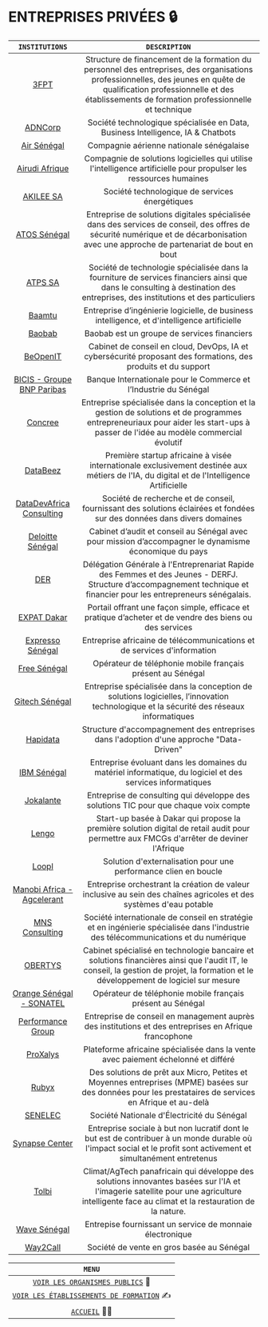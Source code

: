 # ENTREPRISES PRIVÉES 🔒️


| `INSTITUTIONS` | `DESCRIPTION` |
| :-----------:| :----------: |
| [3FPT](https://www.3fpt.sn/)   | Structure de financement de la formation du personnel des entreprises, des organisations professionnelles, des jeunes en quête de qualification professionnelle et des établissements de formation professionnelle et technique
| [ADNCorp](https://www.adncorp.com/)   | Société technologique spécialisée en Data, Business Intelligence, IA & Chatbots
| [Air Sénégal](https://flyairsenegal.com/en/home/)   | Compagnie aérienne nationale sénégalaise
| [Airudi Afrique](https://www.airudi.com//)   | Compagnie de solutions logicielles qui utilise l'intelligence artificielle pour propulser les ressources humaines
| [AKILEE SA](https://akilee-by-ines.com/)	| Société technologique de services énergétiques
| [ATOS Sénégal](https://atos.net/fr/)   | Entreprise de solutions digitales spécialisée dans des services de conseil, des offres de sécurité numérique et de décarbonisation avec une approche de partenariat de bout en bout
| [ATPS SA](https://atps.africa/)   | Société de technologie spécialisée dans la fourniture de services financiers ainsi que dans le consulting à destination des entreprises, des institutions et des particuliers
| [Baamtu](https://baamtu.com/)   | Entreprise d’ingénierie logicielle, de business intelligence, et d'intelligence artificielle
| [Baobab](https://baobab.com/)   | Baobab est un groupe de services financiers 
| [BeOpenIT](https://www.beopenit.com/)   | Cabinet de conseil en cloud, DevOps, IA et cybersécurité proposant des formations, des produits et du support
| [BICIS - Groupe BNP Paribas](https://www.bicis.sn/)   | Banque Internationale pour le Commerce et l’Industrie du Sénégal
| [Concree](https://www.linkedin.com/company/concree/)   | Entreprise spécialisée dans la conception et la gestion de solutions et de programmes entrepreneuriaux pour aider les start-ups à passer de l'idée au modèle commercial évolutif 
| [DataBeez](https://data-beez.com/)   | Première startup africaine à visée internationale exclusivement destinée aux métiers de l'IA, du digital et de l'Intelligence Artificielle
| [DataDevAfrica Consulting](http://datadevafrica.com/)   | Société de recherche et de conseil, fournissant des solutions éclairées et fondées sur des données dans divers domaines
| [Deloitte Sénégal](https://www.deloitterecrute.fr/postulez/nos-offres?city_name=Dakar)   | Cabinet d’audit et conseil au Sénégal avec pour mission d’accompagner le dynamisme économique du pays
| [DER](https://der.sn/)   | Délégation Générale à l'Entreprenariat Rapide des Femmes et des Jeunes - DERFJ. Structure d’accompagnement technique et financier pour les entrepreneurs sénégalais.
| [EXPAT Dakar](https://www.expat-dakar.com/)   | Portail offrant une façon simple, efficace et pratique d’acheter et de vendre des biens ou des services
| [Expresso Sénégal](https://www.expressotelecom.sn/)   | Entreprise africaine de télécommunications et de services d'information
| [Free Sénégal](https://www.free.sn/)   | Opérateur de téléphonie mobile français présent au Sénégal
| [Gitech Sénégal](https://gitechsn.com/)	| Entreprise spécialisée dans la conception de solutions logicielles, l’innovation technologique et la sécurité des réseaux informatiques
| [Hapidata](https://hapidata.ai/)	| Structure d'accompagnement des entreprises dans l'adoption d'une approche "Data-Driven"
| [IBM Sénégal](https://www.ibm.com/sn-fr)   | Entreprise évoluant dans les domaines du matériel informatique, du logiciel et des services informatiques
| [Jokalante](https://jokalante.com/)   | Entreprise de consulting qui développe des solutions TIC pour que chaque voix compte
| [Lengo](https://www.lengo.africa/)   | Start-up basée à Dakar qui propose la première solution digital de retail audit pour permettre aux FMCGs d'arrêter de deviner l'Afrique
| [Loopl](https://loopl.fr/)   | Solution d'externalisation pour une performance clien en boucle
| [Manobi Africa - Agcelerant](https://www.manobi.com/)   | Entreprise orchestrant la création de valeur inclusive au sein des chaînes agricoles et des systèmes d'eau potable
| [MNS Consulting](https://mns-consulting.com/)   | Société internationale de conseil en stratégie et en ingénierie spécialisée dans l'industrie des télécommunications et du numérique
| [OBERTYS](http://obertys.com/)   | Cabinet spécialisé en technologie bancaire et solutions financières ainsi que l'audit IT, le conseil, la gestion de projet, la formation et le développement de logiciel sur mesure
| [Orange Sénégal - SONATEL](https://sonatel.sn/)   | Opérateur de téléphonie mobile français présent au Sénégal
| [Performance Group](https://performancesgroup.com/)	| Entreprise de conseil en management auprès des institutions et des entreprises en Afrique francophone
| [ProXalys](https://www.linkedin.com/company/proxalys)	| Plateforme africaine spécialisée dans la vente avec paiement échelonné et différé
| [Rubyx](https://rubyx.io/) | Des solutions de prêt aux Micro, Petites et Moyennes entreprises (MPME) basées sur des données pour les prestataires de services en Afrique et au-delà
| [SENELEC](http://www.senelec.sn/)	| Société Nationale d'Électricité du Sénégal
| [Synapse Center](https://synapsecenter.org/)   | Entreprise sociale à but non lucratif dont le but est de contribuer à un monde durable où l'impact social et le profit sont activement et simultanément entretenus
| [Tolbi](https://tolbi.ai/)   | Climat/AgTech panafricain qui développe des solutions innovantes basées sur l'IA et l'imagerie satellite pour une agriculture intelligente face au climat et la restauration de la nature.
| [Wave Sénégal](https://www.wave.com/fr/)   | Entrepise fournissant un service de monnaie électronique 
| [Way2Call](https://way2call.sn/)   | Société de vente en gros basée au Sénégal  

| `MENU` |
| :-----------:|
| [`VOIR LES ORGANISMES PUBLICS`](ONG-Associations.md) 🏢️ |  
| [`VOIR LES ÉTABLISSEMENTS DE FORMATION`](Formations.md) ✍️|
| [`ACCUEIL`](../README.md) 🏃‍♂️️ |
